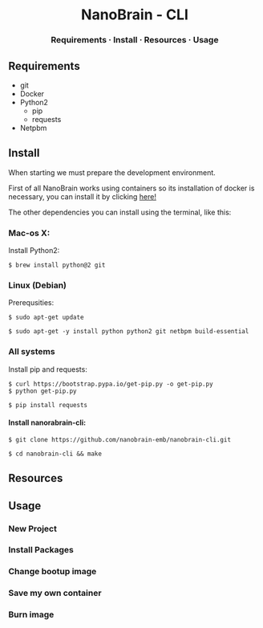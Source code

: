 <h1 align="center">NanoBrain - CLI</h1>

<h3 align="center">
	<a  style="text-decoration: none"  href="#requirements">Requirements</a>
	<span> · </span>
	<a  style="text-decoration: none"  href="#install">Install</a>
	<span> · </span>
	<a  style="text-decoration: none"  href="#resources">Resources</a>
	<span> · </span>
	<a  style="text-decoration: none"  href="#usage">Usage</a>
</h3>


## Requirements
* git
* Docker
* Python2
	* pip
	* requests
* Netpbm

## Install

When starting we must prepare the development environment.

First of all NanoBrain works using containers so its installation of docker is necessary, you can install it by clicking [here!](https://www.docker.com/get-started)

The other dependencies you can install using the terminal, like this:

### Mac-os X:
Install Python2:

``` 
$ brew install python@2 git
```
### Linux (Debian)

Prerequsities:

```
$ sudo apt-get update
```
```
$ sudo apt-get -y install python python2 git netbpm build-essential
```
### All systems
Install pip and requests:

```
$ curl https://bootstrap.pypa.io/get-pip.py -o get-pip.py
$ python get-pip.py
```
```
$ pip install requests
```

#### Install nanorabrain-cli: 

```
$ git clone https://github.com/nanobrain-emb/nanobrain-cli.git
```
```
$ cd nanobrain-cli && make
```
## Resources

## Usage

### New Project

### Install Packages

### Change bootup image

### Save my own container

### Burn image




